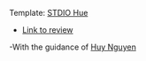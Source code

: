 Template: [STDIO Hue](https://stdiohue.com/)

- [Link to review](https://stdiohue.netlify.app/)

-With the guidance of [Huy Nguyen]()
